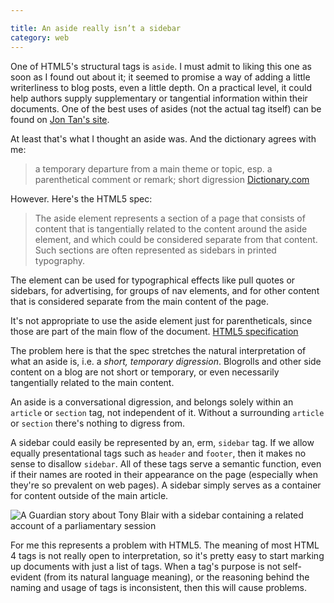 ```yaml
---

title: An aside really isn’t a sidebar
category: web
---
```


One of HTML5's structural tags is `aside`. I must admit to liking this one as soon as I found out about it; it seemed to promise a way of adding a little writerliness to blog posts, even a little depth. On a practical level, it could help authors supply supplementary or tangential information within their documents. One of the best uses of asides (not the actual tag itself) can be found on [Jon Tan's site](http://jontangerine.com/log/2008/02/designer-php-a-dynamic-menu-with-if-and-else).

At least that's what I thought an aside was. And the dictionary agrees with me:


> a temporary departure from a main theme or topic, esp. a parenthetical comment or remark; short digression [Dictionary.com](http://dictionary.reference.com/browse/aside)


However. Here's the HTML5 spec:


> The aside element represents a section of a page that consists of content that is tangentially related to the content around the aside element, and which could be considered separate from that content. Such sections are often represented as sidebars in printed typography.

The element can be used for typographical effects like pull quotes or sidebars, for advertising, for groups of nav elements, and for other content that is considered separate from the main content of the page.

It's not appropriate to use the aside element just for parentheticals, since those are part of the main flow of the document. [HTML5 specification](http://dev.w3.org/html5/spec/Overview.html#the-aside-element)


The problem here is that the spec stretches the natural interpretation of what an aside is, i.e. a _short, temporary digression_. Blogrolls and other side content on a blog are not short or temporary, or even necessarily tangentially related to the main content.

An aside is a conversational digression, and belongs solely within an `article` or `section` tag, not independent of it. Without a surrounding `article` or `section` there's nothing to digress from.

A sidebar could easily be represented by an, erm, `sidebar` tag. If we allow equally presentational tags such as `header` and `footer`, then it makes no sense to disallow `sidebar`. All of these tags serve a semantic function, even if their names are rooted in their appearance on the page (especially when they're so prevalent on web pages). A sidebar simply serves as a container for content outside of the main article.

![A Guardian story about Tony Blair with a sidebar containing a related account of a parliamentary session](http://s3.amazonaws.com/giles/newspaper_041309/guard.png)

For me this represents a problem with HTML5. The meaning of most HTML 4 tags is not really open to interpretation, so it's pretty easy to start marking up documents with just a list of tags. When a tag's purpose is not self-evident (from its natural language meaning), or the reasoning behind the naming and usage of tags is inconsistent, then this will cause problems.
